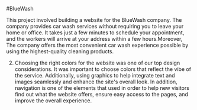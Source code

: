 #BlueWash

This project involved building a website for the BlueWash company. The company provides car wash services without requiring you to leave your home or office. It takes just a few minutes to schedule your appointment, and the workers will arrive at your address within a few hours.Moreover, The company offers the most convenient car wash experience possible by using the highest-quality cleaning products.

2. Choosing the right colors for the website was one of our top design considerations. It was important to choose colors that reflect the vibe of the service. Additionally, using graphics to help integrate text and images seamlessly and enhance the site's overall look. In addition, navigation is one of the elements that used in order to help new visitors find out what the website offers, ensure easy access to the pages, and improve the overall experience.
